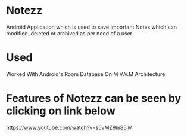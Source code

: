 # Notezz

Android Application which is used to save Important Notes which can
modified ,deleted or archived as per need of a user


# Used

Worked With Android's Room Database On M.V.V.M Architecture

# Features of Notezz can be seen by clicking on link below

https://www.youtube.com/watch?v=s5vMZ9m85iM
